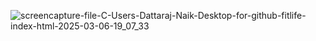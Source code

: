 ![screencapture-file-C-Users-Dattaraj-Naik-Desktop-for-github-fitlife-index-html-2025-03-06-19_07_33](https://github.com/user-attachments/assets/3b2d35a9-65ef-4252-ae4d-e9ff86be55e3)
